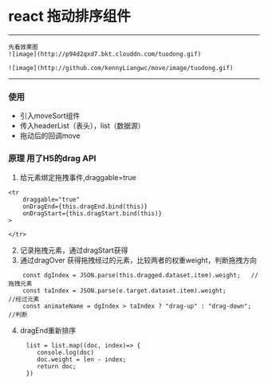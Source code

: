 # react 拖动排序组件

---
    先看效果图
    ![image](http://p94d2qxd7.bkt.clouddn.com/tuodong.gif)
    
    ![image](http://github.com/kennyLiangwc/move/image/tuodong.gif)
---

### 使用
- 引入moveSort组件
- 传入headerList（表头），list（数据源）
- 拖动后的回调move

### 原理 用了H5的drag API
1. 给元素绑定拖拽事件,draggable=true

```
<tr
    draggable="true"
    onDragEnd={this.dragEnd.bind(this)}
    onDragStart={this.dragStart.bind(this)}
>

</tr>
```
2. 记录拖拽元素，通过dragStart获得
3. 通过dragOver 获得拖拽经过的元素，比较两者的权重weight，判断拖拽方向
```
    const dgIndex = JSON.parse(this.dragged.dataset.item).weight;   //拖拽元素
    const taIndex = JSON.parse(e.target.dataset.item).weight;           //经过元素
    const animateName = dgIndex > taIndex ? "drag-up" : "drag-down";    //判断
```
4. dragEnd重新排序
```
     list = list.map((doc, index)=> {
        console.log(doc)
        doc.weight = len - index;
        return doc;
     })
```

